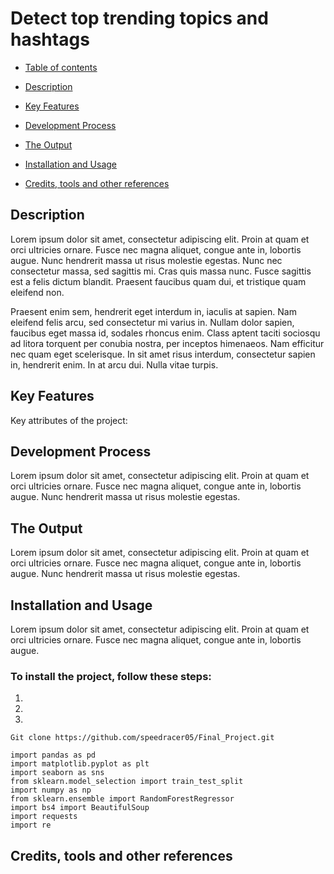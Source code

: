 # Detect top trending topics and hashtags

-   [Table of contents](#table-of-contents)

-   [Description](#description)

-   [Key Features](#key-features)

-   [Development Process](#developement-process)

-   [The Output](#the-ouput)

-   [Installation and Usage](#installation-and-usage)

-   [Credits, tools and other references](#credits-tools-and-other-references)

## Description

Lorem ipsum dolor sit amet, consectetur adipiscing elit. Proin at quam et orci
ultricies ornare. Fusce nec magna aliquet, congue ante in, lobortis augue. Nunc
hendrerit massa ut risus molestie egestas. Nunc nec consectetur massa, sed
sagittis mi. Cras quis massa nunc. Fusce sagittis est a felis dictum blandit.
Praesent faucibus quam dui, et tristique quam eleifend non.

Praesent enim sem, hendrerit eget interdum in, iaculis at sapien. Nam eleifend
felis arcu, sed consectetur mi varius in. Nullam dolor sapien, faucibus eget
massa id, sodales rhoncus enim. Class aptent taciti sociosqu ad litora torquent
per conubia nostra, per inceptos himenaeos. Nam efficitur nec quam eget
scelerisque. In sit amet risus interdum, consectetur sapien in, hendrerit enim.
In at arcu dui. Nulla vitae turpis.

## Key Features

Key attributes of the project:

## Development Process

Lorem ipsum dolor sit amet, consectetur adipiscing elit. Proin at quam et orci
ultricies ornare. Fusce nec magna aliquet, congue ante in, lobortis augue. Nunc
hendrerit massa ut risus molestie egestas.

## The Output

Lorem ipsum dolor sit amet, consectetur adipiscing elit. Proin at quam et orci
ultricies ornare. Fusce nec magna aliquet, congue ante in, lobortis augue. Nunc
hendrerit massa ut risus molestie egestas.

## Installation and Usage

Lorem ipsum dolor sit amet, consectetur adipiscing elit. Proin at quam et orci
ultricies ornare. Fusce nec magna aliquet, congue ante in, lobortis augue.

### To install the project, follow these steps:

1.

2.

3.

~~~~~~~~~~~~~~~~~~~~~~~~~~~~~~~~~~~~~~~~~~~~~~~~~~~~~~~~~~~~~~~~~~~~~~~~~~~~~~~~
Git clone https://github.com/speedracer05/Final_Project.git

import pandas as pd
import matplotlib.pyplot as plt
import seaborn as sns
from sklearn.model_selection import train_test_split
import numpy as np
from sklearn.ensemble import RandomForestRegressor
import bs4 import BeautifulSoup
import requests
import re
~~~~~~~~~~~~~~~~~~~~~~~~~~~~~~~~~~~~~~~~~~~~~~~~~~~~~~~~~~~~~~~~~~~~~~~~~~~~~~~~

## Credits, tools and other references
